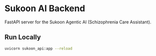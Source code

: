 # Sukoon AI Backend
FastAPI server for the Sukoon Agentic AI (Schizophrenia Care Assistant).

## Run Locally
```bash
uvicorn sukoon_api:app --reload
```

